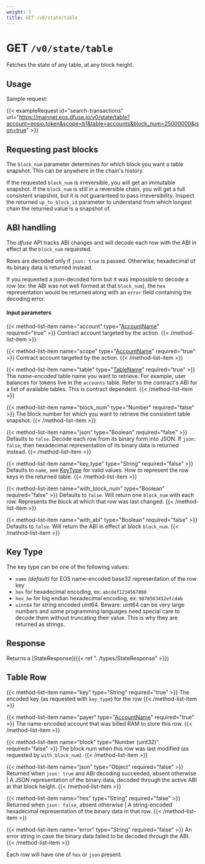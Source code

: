 ```yaml
---
weight: 1
title: GET /v0/state/table
---
```


# GET `/v0/state/table`

Fetches the state of any table, at any block height.

## Usage

Sample request:

{{< exampleRequest id="search-transactions" url="https://mainnet.eos.dfuse.io/v0/state/table?account=eosio.token&scope=b1&table=accounts&block_num=25000000&json=true" >}}

## Requesting past blocks

The `block_num` parameter determines for which block you want a table
snapshot. This can be anywhere in the chain's history.

If the requested `block_num` is irreversible, you will get an
immutable snapshot.  If the `block_num` is still in a reversible
chain, you will get a full consistent snapshot, but it is not
guaranteed to pass irreversibility. Inspect the
returned `up_to_block_id` parameter to understand from which longest
chain the returned value is a snapshot of.


## ABI handling

The _dfuse_ API tracks ABI changes and will decode each row with the ABI
in effect at the `block_num` requested.

Rows are decoded only if `json: true` is passed. Otherwise,
hexadecimal of its binary data is returned instead.

If you requested a json-decoded form but it was impossible to decode a
row (ex: the ABI was not well formed at that `block_num`), the `hex`
representation would be returned along with an `error` field
containing the decoding error.

#### Input parameters

{{< method-list-item name="account" type="[AccountName](/reference/eosio/types/accountname)" required="true" >}}
  Contract account targeted by the action.
{{< /method-list-item >}}

{{< method-list-item name="scope" type="[AccountName](/reference/eosio/types/accountname)" required="true" >}}
  Contract account targeted by the action.
{{< /method-list-item >}}

{{< method-list-item name="table" type="[TableName](/reference/eosio/types/tablename)" required="true" >}}
  The _name-encoded_ table name you want to retrieve.  For example, user balances for tokens live in the `accounts` table.  Refer to the contract's ABI for a list of available tables.  This is contract dependent.
{{< /method-list-item >}}

{{< method-list-item name="block_num" type="Number" required="false" >}}
  The block number for which you want to retrieve the consistent table snapshot.
{{< /method-list-item >}}

{{< method-list-item name="json" type="Boolean" required="false" >}}
  Defaults to `false`. Decode each row from its binary form into JSON. If `json: false`, then hexadecimal representation of its binary data is returned instead.
{{< /method-list-item >}}

{{< method-list-item name="key_type" type="String" required="false" >}}
  Defaults to `name`, see [KeyType](#state-table-KeyType) for valid values. How to represent the row keys in the returned table.
{{< /method-list-item >}}

{{< method-list-item name="with_block_num" type="Boolean" required="false" >}}
  Defaults to `false`. Will return one `block_num` with each row. Represents the block at which that row was last changed.
{{< /method-list-item >}}

{{< method-list-item name="with_abi" type="Boolean" required="false" >}}
  Defaults to `false`. Will return the ABI in effect at block `block_num`.
{{< /method-list-item >}}

<!---
FIXME: This KeyType is duplicated from `state-tables-scopes.md` and `state-table.md`
-->
## Key Type

The key type can be one of the following values:

 * `name` _(default)_ for EOS name-encoded base32 representation of the row key
 * `hex` for hexadecimal encoding, ex: `abcdef1234567890`
 * `hex_be` for big endian hexadecimal encoding, ex: `9078563412efcdab`
 * `uint64` for *string* encoded uint64. Beware: uint64 can be very large numbers and some programming languages need special care to decode them without truncating their value. This is why they are returned as strings.

## Response

Returns a [StateResponse]({{< ref "../types/StateResponse" >}})

## Table Row

{{< method-list-item name="key" type="String" required="true" >}}
  The encoded key (as requested with `key_type`) for the row
{{< /method-list-item >}}

{{< method-list-item name="payer" type="[AccountName](/reference/eosio/types/accountname)" required="true" >}}
  The name-encoded account that was billed RAM to store this row.
{{< /method-list-item >}}

{{< method-list-item name="block" type="Number (uint32)" required="false" >}} 
  The block num when this row was last modified (as requested by `with_block_num`).
{{< /method-list-item >}}

{{< method-list-item name="json" type="Object" required="false" >}}
  Returned when `json: true` and ABI decoding succeeded, absent otherwise | A JSON representation of the binary data, decoded through the active ABI at that block height.
{{< /method-list-item >}}

{{< method-list-item name="hex" type="String" required="false" >}}
  Returned when `json: false`, absent otherwise | A string-encoded hexadecimal representation of the binary data in that row.
{{< /method-list-item >}}

{{< method-list-item name="error" type="String" required="false" >}}
  An error string in case the binary data failed to be decoded through the ABI.
{{< /method-list-item >}}

Each row will have one of `hex` or `json` present.